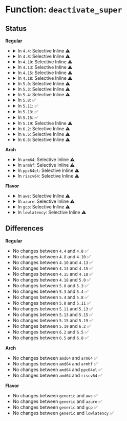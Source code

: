# Function: <code>deactivate_super</code>

## Status
<b>Regular</b>
<ul>
<li>
<details>
<summary>In <code>4.4</code>: Selective Inline ⚠️</summary>

```c
void deactivate_super(struct super_block *s);
```

**Collision:** Unique Global

**Inline:** Selective

**Transformation:** False

**Instances:**

```
In fs/super.c (ffffffff8120f2b0)
Location: fs/super.c:333
Inline: True
Direct callers:
  - fs/namespace.c:cleanup_mnt
  - fs/block_dev.c:freeze_bdev
  - fs/block_dev.c:freeze_bdev
  - fs/devpts/inode.c:devpts_del_ref
```
**Symbols:**

```
ffffffff8120f2b0-ffffffff8120f30f: deactivate_super (STB_GLOBAL)
```
</details>
</li>
<li>
<details>
<summary>In <code>4.8</code>: Selective Inline ⚠️</summary>

```c
void deactivate_super(struct super_block *s);
```

**Collision:** Unique Global

**Inline:** Selective

**Transformation:** False

**Instances:**

```
In fs/super.c (ffffffff81235ce0)
Location: fs/super.c:337
Inline: True
Direct callers:
  - kernel/cgroup.c:cgroup_mount
  - kernel/cgroup.c:cgroup_mount
  - fs/namespace.c:cleanup_mnt
  - fs/block_dev.c:freeze_bdev
  - fs/block_dev.c:freeze_bdev
  - fs/devpts/inode.c:devpts_release
```
**Symbols:**

```
ffffffff81235ce0-ffffffff81235d3d: deactivate_super (STB_GLOBAL)
```
</details>
</li>
<li>
<details>
<summary>In <code>4.10</code>: Selective Inline ⚠️</summary>

```c
void deactivate_super(struct super_block *s);
```

**Collision:** Unique Global

**Inline:** Selective

**Transformation:** False

**Instances:**

```
In fs/super.c (ffffffff812488f0)
Location: fs/super.c:336
Inline: True
Direct callers:
  - kernel/cgroup.c:cgroup_mount
  - kernel/cgroup.c:cgroup_mount
  - fs/namespace.c:cleanup_mnt
  - fs/block_dev.c:freeze_bdev
  - fs/block_dev.c:freeze_bdev
  - fs/devpts/inode.c:devpts_release
```
**Symbols:**

```
ffffffff812488f0-ffffffff8124894d: deactivate_super (STB_GLOBAL)
```
</details>
</li>
<li>
<details>
<summary>In <code>4.13</code>: Selective Inline ⚠️</summary>

```c
void deactivate_super(struct super_block *s);
```

**Collision:** Unique Global

**Inline:** Selective

**Transformation:** False

**Instances:**

```
In fs/super.c (ffffffff81254200)
Location: fs/super.c:335
Inline: True
Direct callers:
  - kernel/cgroup/cgroup-v1.c:cgroup1_mount
  - kernel/cgroup/cgroup-v1.c:cgroup1_mount
  - fs/namespace.c:cleanup_mnt
  - fs/block_dev.c:freeze_bdev
  - fs/block_dev.c:freeze_bdev
  - fs/proc/proc_sysctl.c:drop_sysctl_table
  - fs/devpts/inode.c:devpts_release
```
**Symbols:**

```
ffffffff81254200-ffffffff81254252: deactivate_super (STB_GLOBAL)
```
</details>
</li>
<li>
<details>
<summary>In <code>4.15</code>: Selective Inline ⚠️</summary>

```c
void deactivate_super(struct super_block *s);
```

**Collision:** Unique Global

**Inline:** Selective

**Transformation:** False

**Instances:**

```
In fs/super.c (ffffffff81276310)
Location: fs/super.c:339
Inline: True
Direct callers:
  - kernel/cgroup/cgroup-v1.c:cgroup1_mount
  - kernel/cgroup/cgroup-v1.c:cgroup1_mount
  - fs/namespace.c:cleanup_mnt
  - fs/block_dev.c:freeze_bdev
  - fs/block_dev.c:freeze_bdev
  - fs/proc/proc_sysctl.c:drop_sysctl_table
  - fs/devpts/inode.c:devpts_release
```
**Symbols:**

```
ffffffff81276310-ffffffff81276363: deactivate_super (STB_GLOBAL)
```
</details>
</li>
<li>
<details>
<summary>In <code>4.18</code>: Selective Inline ⚠️</summary>

```c
void deactivate_super(struct super_block *s);
```

**Collision:** Unique Global

**Inline:** Selective

**Transformation:** False

**Instances:**

```
In fs/super.c (ffffffff8129c4a0)
Location: fs/super.c:353
Inline: True
Direct callers:
  - kernel/cgroup/cgroup-v1.c:cgroup1_mount
  - kernel/cgroup/cgroup-v1.c:cgroup1_mount
  - fs/namespace.c:cleanup_mnt
  - fs/block_dev.c:freeze_bdev
  - fs/block_dev.c:freeze_bdev
  - fs/proc/proc_sysctl.c:drop_sysctl_table
  - fs/devpts/inode.c:devpts_release
```
**Symbols:**

```
ffffffff8129c4a0-ffffffff8129c4f3: deactivate_super (STB_GLOBAL)
```
</details>
</li>
<li>
<details>
<summary>In <code>5.0</code>: Selective Inline ⚠️</summary>

```c
void deactivate_super(struct super_block *s);
```

**Collision:** Unique Global

**Inline:** Selective

**Transformation:** False

**Instances:**

```
In fs/super.c (ffffffff812b15e0)
Location: fs/super.c:357
Inline: True
Direct callers:
  - kernel/cgroup/cgroup-v1.c:cgroup1_mount
  - kernel/cgroup/cgroup-v1.c:cgroup1_mount
  - fs/namespace.c:cleanup_mnt
  - fs/block_dev.c:freeze_bdev
  - fs/block_dev.c:freeze_bdev
  - fs/proc/proc_sysctl.c:drop_sysctl_table
  - fs/devpts/inode.c:devpts_release
```
**Symbols:**

```
ffffffff812b15e0-ffffffff812b1633: deactivate_super (STB_GLOBAL)
```
</details>
</li>
<li>
<details>
<summary>In <code>5.3</code>: Selective Inline ⚠️</summary>

```c
void deactivate_super(struct super_block *s);
```

**Collision:** Unique Global

**Inline:** Selective

**Transformation:** False

**Instances:**

```
In fs/super.c (ffffffff812ce330)
Location: fs/super.c:358
Inline: True
Direct callers:
  - fs/namespace.c:cleanup_mnt
  - fs/fs_context.c:put_fs_context
  - fs/block_dev.c:freeze_bdev
  - fs/block_dev.c:freeze_bdev
  - fs/proc/proc_sysctl.c:drop_sysctl_table
  - fs/devpts/inode.c:devpts_release
```
**Symbols:**

```
ffffffff812ce330-ffffffff812ce372: deactivate_super (STB_GLOBAL)
```
</details>
</li>
<li>
<details>
<summary>In <code>5.4</code>: Selective Inline ⚠️</summary>

```c
void deactivate_super(struct super_block *s);
```

**Collision:** Unique Global

**Inline:** Selective

**Transformation:** False

**Instances:**

```
In fs/super.c (ffffffff812dfde0)
Location: fs/super.c:362
Inline: True
Direct callers:
  - fs/namespace.c:cleanup_mnt
  - fs/fs_context.c:put_fs_context
  - fs/block_dev.c:freeze_bdev
  - fs/block_dev.c:freeze_bdev
  - fs/proc/proc_sysctl.c:drop_sysctl_table
  - fs/devpts/inode.c:devpts_release
```
**Symbols:**

```
ffffffff812dfde0-ffffffff812dfe22: deactivate_super (STB_GLOBAL)
```
</details>
</li>
<li>
<details>
<summary>In <code>5.8</code>: ✅</summary>

```c
void deactivate_super(struct super_block *s);
```

**Collision:** Unique Global

**Inline:** No

**Transformation:** False

**Instances:**

```
In fs/super.c (ffffffff81317720)
Location: fs/super.c:362
Inline: False
Direct callers:
  - fs/namespace.c:cleanup_mnt
  - fs/fs_context.c:put_fs_context
  - fs/block_dev.c:freeze_bdev
  - fs/block_dev.c:freeze_bdev
  - fs/proc/inode.c:proc_invalidate_siblings_dcache
  - fs/proc/inode.c:proc_invalidate_siblings_dcache
  - fs/devpts/inode.c:devpts_release
```
**Symbols:**

```
ffffffff81317720-ffffffff81317766: deactivate_super (STB_GLOBAL)
```
</details>
</li>
<li>
<details>
<summary>In <code>5.11</code>: ✅</summary>

```c
void deactivate_super(struct super_block *s);
```

**Collision:** Unique Global

**Inline:** No

**Transformation:** False

**Instances:**

```
In fs/super.c (ffffffff81322980)
Location: fs/super.c:362
Inline: False
Direct callers:
  - fs/namespace.c:cleanup_mnt
  - fs/fs_context.c:put_fs_context
  - fs/block_dev.c:freeze_bdev
  - fs/proc/inode.c:proc_invalidate_siblings_dcache
  - fs/proc/inode.c:proc_invalidate_siblings_dcache
  - fs/devpts/inode.c:devpts_release
```
**Symbols:**

```
ffffffff81322980-ffffffff813229c6: deactivate_super (STB_GLOBAL)
```
</details>
</li>
<li>
<details>
<summary>In <code>5.13</code>: ✅</summary>

```c
void deactivate_super(struct super_block *s);
```

**Collision:** Unique Global

**Inline:** No

**Transformation:** False

**Instances:**

```
In fs/super.c (ffffffff81328a40)
Location: fs/super.c:362
Inline: False
Direct callers:
  - fs/namespace.c:cleanup_mnt
  - fs/fs_context.c:put_fs_context
  - fs/block_dev.c:freeze_bdev
  - fs/proc/inode.c:proc_invalidate_siblings_dcache
  - fs/proc/inode.c:proc_invalidate_siblings_dcache
  - fs/devpts/inode.c:devpts_release
```
**Symbols:**

```
ffffffff81328a40-ffffffff81328a86: deactivate_super (STB_GLOBAL)
```
</details>
</li>
<li>
<details>
<summary>In <code>5.15</code>: ✅</summary>

```c
void deactivate_super(struct super_block *s);
```

**Collision:** Unique Global

**Inline:** No

**Transformation:** False

**Instances:**

```
In fs/super.c (ffffffff81376010)
Location: fs/super.c:362
Inline: False
Direct callers:
  - fs/namespace.c:cleanup_mnt
  - fs/fs_context.c:put_fs_context
  - fs/proc/inode.c:proc_invalidate_siblings_dcache
  - fs/proc/inode.c:proc_invalidate_siblings_dcache
  - fs/devpts/inode.c:devpts_release
  - block/bdev.c:freeze_bdev
```
**Symbols:**

```
ffffffff81376010-ffffffff81376056: deactivate_super (STB_GLOBAL)
```
</details>
</li>
<li>
<details>
<summary>In <code>5.19</code>: Selective Inline ⚠️</summary>

```c
void deactivate_super(struct super_block *s);
```

**Collision:** Unique Global

**Inline:** Selective

**Transformation:** False

**Instances:**

```
In fs/super.c (ffffffff813f4fc0)
Location: fs/super.c:359
Inline: True
Direct callers:
  - fs/namespace.c:cleanup_mnt
  - fs/fs_context.c:put_fs_context
  - fs/proc/inode.c:proc_invalidate_siblings_dcache
  - fs/proc/inode.c:proc_invalidate_siblings_dcache
  - fs/devpts/inode.c:devpts_release
  - block/bdev.c:freeze_bdev
```
**Symbols:**

```
ffffffff813f4fc0-ffffffff813f5016: deactivate_super (STB_GLOBAL)
```
</details>
</li>
<li>
<details>
<summary>In <code>6.2</code>: Selective Inline ⚠️</summary>

```c
void deactivate_super(struct super_block *s);
```

**Collision:** Unique Global

**Inline:** Selective

**Transformation:** False

**Instances:**

```
In fs/super.c (ffffffff8147e160)
Location: fs/super.c:359
Inline: True
Direct callers:
  - fs/namespace.c:cleanup_mnt
  - fs/fs_context.c:put_fs_context
  - fs/proc/inode.c:proc_invalidate_siblings_dcache
  - fs/proc/inode.c:proc_invalidate_siblings_dcache
  - fs/devpts/inode.c:devpts_release
  - block/bdev.c:freeze_bdev
```
**Symbols:**

```
ffffffff8147e160-ffffffff8147e1b6: deactivate_super (STB_GLOBAL)
```
</details>
</li>
<li>
<details>
<summary>In <code>6.5</code>: Selective Inline ⚠️</summary>

```c
void deactivate_super(struct super_block *s);
```

**Collision:** Unique Global

**Inline:** Selective

**Transformation:** False

**Instances:**

```
In fs/super.c (ffffffff814b3110)
Location: fs/super.c:357
Inline: True
Direct callers:
  - fs/namespace.c:cleanup_mnt
  - fs/fs_context.c:put_fs_context
  - fs/proc/inode.c:proc_invalidate_siblings_dcache
  - fs/proc/inode.c:proc_invalidate_siblings_dcache
  - fs/devpts/inode.c:devpts_release
  - block/bdev.c:freeze_bdev
```
**Symbols:**

```
ffffffff814b3110-ffffffff814b3166: deactivate_super (STB_GLOBAL)
```
</details>
</li>
<li>
<details>
<summary>In <code>6.8</code>: Selective Inline ⚠️</summary>

```c
void deactivate_super(struct super_block *s);
```

**Collision:** Unique Global

**Inline:** Selective

**Transformation:** False

**Instances:**

```
In fs/super.c (ffffffff814e4b80)
Location: fs/super.c:501
Inline: True
Direct callers:
  - fs/super.c:fs_bdev_thaw
  - fs/super.c:fs_bdev_freeze
  - fs/namespace.c:cleanup_mnt
  - fs/fs_context.c:put_fs_context
  - fs/proc/inode.c:proc_invalidate_siblings_dcache
  - fs/proc/inode.c:proc_invalidate_siblings_dcache
  - fs/devpts/inode.c:devpts_release
```
**Symbols:**

```
ffffffff814e4b80-ffffffff814e4bd6: deactivate_super (STB_GLOBAL)
```
</details>
</li>
</ul>
<b>Arch</b>
<ul>
<li>
<details>
<summary>In <code>arm64</code>: Selective Inline ⚠️</summary>

```c
void deactivate_super(struct super_block *s);
```

**Collision:** Unique Global

**Inline:** Selective

**Transformation:** False

**Instances:**

```
In fs/super.c (ffff800010386ae8)
Location: fs/super.c:362
Inline: True
Direct callers:
  - fs/namespace.c:cleanup_mnt
  - fs/fs_context.c:put_fs_context
  - fs/block_dev.c:freeze_bdev
  - fs/block_dev.c:freeze_bdev
  - fs/proc/proc_sysctl.c:drop_sysctl_table
  - fs/devpts/inode.c:devpts_release
```
**Symbols:**

```
ffff800010386ae8-ffff800010386b74: deactivate_super (STB_GLOBAL)
```
</details>
</li>
<li>
<details>
<summary>In <code>armhf</code>: Selective Inline ⚠️</summary>

```c
void deactivate_super(struct super_block *s);
```

**Collision:** Unique Global

**Inline:** Selective

**Transformation:** False

**Instances:**

```
In fs/super.c (c056fe10)
Location: fs/super.c:362
Inline: True
Direct callers:
  - fs/namespace.c:cleanup_mnt
  - fs/fs_context.c:put_fs_context
  - fs/block_dev.c:freeze_bdev
  - fs/block_dev.c:freeze_bdev
  - fs/proc/proc_sysctl.c:drop_sysctl_table
  - fs/devpts/inode.c:devpts_release
```
**Symbols:**

```
c056fe10-c056fe7c: deactivate_super (STB_GLOBAL)
```
</details>
</li>
<li>
<details>
<summary>In <code>ppc64el</code>: Selective Inline ⚠️</summary>

```c
void deactivate_super(struct super_block *s);
```

**Collision:** Unique Global

**Inline:** Selective

**Transformation:** False

**Instances:**

```
In fs/super.c (c00000000047d590)
Location: fs/super.c:362
Inline: True
Direct callers:
  - fs/namespace.c:cleanup_mnt
  - fs/fs_context.c:put_fs_context
  - fs/block_dev.c:freeze_bdev
  - fs/block_dev.c:freeze_bdev
  - fs/proc/proc_sysctl.c:drop_sysctl_table
  - fs/devpts/inode.c:devpts_release
```
**Symbols:**

```
c00000000047d590-c00000000047d610: deactivate_super (STB_GLOBAL)
```
</details>
</li>
<li>
<details>
<summary>In <code>riscv64</code>: Selective Inline ⚠️</summary>

```c
void deactivate_super(struct super_block *s);
```

**Collision:** Unique Global

**Inline:** Selective

**Transformation:** False

**Instances:**

```
In fs/super.c (ffffffe000259360)
Location: fs/super.c:362
Inline: True
Direct callers:
  - fs/namespace.c:cleanup_mnt
  - fs/fs_context.c:put_fs_context
  - fs/block_dev.c:freeze_bdev
  - fs/block_dev.c:freeze_bdev
  - fs/proc/proc_sysctl.c:drop_sysctl_table
  - fs/devpts/inode.c:devpts_release
```
**Symbols:**

```
ffffffe000259360-ffffffe0002593c6: deactivate_super (STB_GLOBAL)
```
</details>
</li>
</ul>
<b>Flavor</b>
<ul>
<li>
<details>
<summary>In <code>aws</code>: Selective Inline ⚠️</summary>

```c
void deactivate_super(struct super_block *s);
```

**Collision:** Unique Global

**Inline:** Selective

**Transformation:** False

**Instances:**

```
In fs/super.c (ffffffff812d83c0)
Location: fs/super.c:362
Inline: True
Direct callers:
  - fs/namespace.c:cleanup_mnt
  - fs/fs_context.c:put_fs_context
  - fs/block_dev.c:freeze_bdev
  - fs/block_dev.c:freeze_bdev
  - fs/proc/proc_sysctl.c:drop_sysctl_table
  - fs/devpts/inode.c:devpts_release
```
**Symbols:**

```
ffffffff812d83c0-ffffffff812d8402: deactivate_super (STB_GLOBAL)
```
</details>
</li>
<li>
<details>
<summary>In <code>azure</code>: Selective Inline ⚠️</summary>

```c
void deactivate_super(struct super_block *s);
```

**Collision:** Unique Global

**Inline:** Selective

**Transformation:** False

**Instances:**

```
In fs/super.c (ffffffff812c9040)
Location: fs/super.c:362
Inline: True
Direct callers:
  - fs/namespace.c:cleanup_mnt
  - fs/fs_context.c:put_fs_context
  - fs/block_dev.c:freeze_bdev
  - fs/block_dev.c:freeze_bdev
  - fs/proc/proc_sysctl.c:drop_sysctl_table
  - fs/devpts/inode.c:devpts_release
```
**Symbols:**

```
ffffffff812c9040-ffffffff812c9082: deactivate_super (STB_GLOBAL)
```
</details>
</li>
<li>
<details>
<summary>In <code>gcp</code>: Selective Inline ⚠️</summary>

```c
void deactivate_super(struct super_block *s);
```

**Collision:** Unique Global

**Inline:** Selective

**Transformation:** False

**Instances:**

```
In fs/super.c (ffffffff812d61d0)
Location: fs/super.c:362
Inline: True
Direct callers:
  - fs/namespace.c:cleanup_mnt
  - fs/fs_context.c:put_fs_context
  - fs/block_dev.c:freeze_bdev
  - fs/block_dev.c:freeze_bdev
  - fs/proc/proc_sysctl.c:drop_sysctl_table
  - fs/devpts/inode.c:devpts_release
```
**Symbols:**

```
ffffffff812d61d0-ffffffff812d6212: deactivate_super (STB_GLOBAL)
```
</details>
</li>
<li>
<details>
<summary>In <code>lowlatency</code>: Selective Inline ⚠️</summary>

```c
void deactivate_super(struct super_block *s);
```

**Collision:** Unique Global

**Inline:** Selective

**Transformation:** False

**Instances:**

```
In fs/super.c (ffffffff812e7350)
Location: fs/super.c:362
Inline: True
Direct callers:
  - fs/namespace.c:cleanup_mnt
  - fs/fs_context.c:put_fs_context
  - fs/block_dev.c:freeze_bdev
  - fs/block_dev.c:freeze_bdev
  - fs/proc/proc_sysctl.c:drop_sysctl_table
  - fs/devpts/inode.c:devpts_release
```
**Symbols:**

```
ffffffff812e7350-ffffffff812e7392: deactivate_super (STB_GLOBAL)
```
</details>
</li>
</ul>

## Differences
<b>Regular</b>
<ul>
<li>
No changes between <code>4.4</code> and <code>4.8</code> ✅
</li>
<li>
No changes between <code>4.8</code> and <code>4.10</code> ✅
</li>
<li>
No changes between <code>4.10</code> and <code>4.13</code> ✅
</li>
<li>
No changes between <code>4.13</code> and <code>4.15</code> ✅
</li>
<li>
No changes between <code>4.15</code> and <code>4.18</code> ✅
</li>
<li>
No changes between <code>4.18</code> and <code>5.0</code> ✅
</li>
<li>
No changes between <code>5.0</code> and <code>5.3</code> ✅
</li>
<li>
No changes between <code>5.3</code> and <code>5.4</code> ✅
</li>
<li>
No changes between <code>5.4</code> and <code>5.8</code> ✅
</li>
<li>
No changes between <code>5.8</code> and <code>5.11</code> ✅
</li>
<li>
No changes between <code>5.11</code> and <code>5.13</code> ✅
</li>
<li>
No changes between <code>5.13</code> and <code>5.15</code> ✅
</li>
<li>
No changes between <code>5.15</code> and <code>5.19</code> ✅
</li>
<li>
No changes between <code>5.19</code> and <code>6.2</code> ✅
</li>
<li>
No changes between <code>6.2</code> and <code>6.5</code> ✅
</li>
<li>
No changes between <code>6.5</code> and <code>6.8</code> ✅
</li>
</ul>
<b>Arch</b>
<ul>
<li>
No changes between <code>amd64</code> and <code>arm64</code> ✅
</li>
<li>
No changes between <code>amd64</code> and <code>armhf</code> ✅
</li>
<li>
No changes between <code>amd64</code> and <code>ppc64el</code> ✅
</li>
<li>
No changes between <code>amd64</code> and <code>riscv64</code> ✅
</li>
</ul>
<b>Flavor</b>
<ul>
<li>
No changes between <code>generic</code> and <code>aws</code> ✅
</li>
<li>
No changes between <code>generic</code> and <code>azure</code> ✅
</li>
<li>
No changes between <code>generic</code> and <code>gcp</code> ✅
</li>
<li>
No changes between <code>generic</code> and <code>lowlatency</code> ✅
</li>
</ul>
